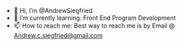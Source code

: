 - 👋 Hi, I’m @AndrewSiegfried
- 🌱 I’m currently learning: Front End Program Development
- 📫 How to reach me: Best way to reach me is by Email @ Andrew.c.siegfried@gmail.com

<!---
AndrewSiegfried/AndrewSiegfried is a ✨ special ✨ repository because its `README.md` (this file) appears on your GitHub profile.
You can click the Preview link to take a look at your changes.
--->
